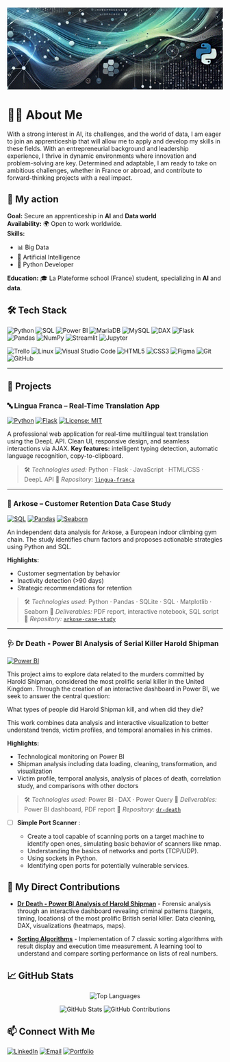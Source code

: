 <p align="center">
  <img src="./banner_github_profile4.gif" alt="Banner Image">
</p>

# 👨‍💻 About Me

With a strong interest in AI, its challenges, and the world of data, I am eager to join an apprenticeship that will allow me to apply and develop my skills in these fields. With an entrepreneurial background and leadership experience, I thrive in dynamic environments where innovation and problem-solving are key. Determined and adaptable, I am ready to take on ambitious challenges, whether in France or abroad, and contribute to forward-thinking projects with a real impact.

## 🎯 My action

**Goal:** Secure an apprenticeship in **AI** and **Data world**  
**Availability:** 🌍 Open to work worldwide.  
**Skills:**
- 📊 Big Data
- 🧠 Artificial Intelligence
- 🐍 Python Developer

**Education:** 🎓 La Plateforme school (France) student, specializing in **AI** and **data**.

## 🛠️ Tech Stack

![Python](https://img.shields.io/badge/Python-3776AB?logo=python&logoColor=fff&style=flat)
![SQL](https://img.shields.io/badge/SQL-CC2927?logo=sql&logoColor=fff&style=flat)
![Power BI](https://img.shields.io/badge/Power%20BI-F2C811?logo=powerbi&logoColor=000&style=flat)
![MariaDB](https://img.shields.io/badge/MariaDB-003545?logo=mariadb&logoColor=white&style=flat)
![MySQL](https://img.shields.io/badge/MySQL-4479A1?logo=mysql&logoColor=white&style=flat)
![DAX](https://img.shields.io/badge/DAX-F2C811?logo=powerbi&logoColor=black&style=flat)
![Flask](https://img.shields.io/badge/Flask-000000?logo=flask&logoColor=white&style=flat)
![Pandas](https://img.shields.io/badge/Pandas-150458?logo=pandas&logoColor=white&style=flat)
![NumPy](https://img.shields.io/badge/NumPy-013243?logo=numpy&logoColor=white&style=flat)
![Streamlit](https://img.shields.io/badge/Streamlit-FF4B4B?logo=streamlit&logoColor=white&style=flat)
![Jupyter](https://img.shields.io/badge/Jupyter-F37626?logo=jupyter&logoColor=white&style=flat)

![Trello](https://img.shields.io/badge/Trello-0079BF?logo=trello&logoColor=white&style=flat)
![Linux](https://img.shields.io/badge/Linux-FCC624?logo=linux&logoColor=black&style=flat)
![Visual Studio Code](https://img.shields.io/badge/VS%20Code-007ACC?logo=visual-studio-code&logoColor=white&style=flat)
![HTML5](https://img.shields.io/badge/HTML5-E34F26?logo=html5&logoColor=white&style=flat)
![CSS3](https://img.shields.io/badge/CSS3-1572B6?logo=css3&logoColor=white&style=flat)
![Figma](https://img.shields.io/badge/Figma-FF7262?logo=figma&logoColor=white&style=flat)
![Git](https://img.shields.io/badge/Git-F05032?logo=git&logoColor=white&style=flat)
![GitHub](https://img.shields.io/badge/GitHub-181717?logo=github&logoColor=white&style=flat)

---
## 🚀 Projects

### 🔤 Lingua Franca – Real-Time Translation App
[![Python](https://img.shields.io/badge/Python-3.8%2B-blue)](https://www.python.org/)
[![Flask](https://img.shields.io/badge/Flask-2.0%2B-green)](https://flask.palletsprojects.com/)
[![License: MIT](https://img.shields.io/badge/License-MIT-yellow)](LICENSE)

A professional web application for real-time multilingual text translation using the DeepL API. Clean UI, responsive design, and seamless interactions via AJAX.
**Key features:** intelligent typing detection, automatic language recognition, copy-to-clipboard.

> 🛠 *Technologies used:* Python · Flask · JavaScript · HTML/CSS · DeepL API
> 📁 *Repository:* [`lingua-franca`](https://github.com/Paul-Emmanuel-Buffe/lingua-franca)

---

### 🧗 Arkose – Customer Retention Data Case Study
[![SQL](https://img.shields.io/badge/SQL-SQLite-informational)](https://sqlite.org/)
[![Pandas](https://img.shields.io/badge/Pandas-Analysis-success)](https://pandas.pydata.org/)
[![Seaborn](https://img.shields.io/badge/Seaborn-Visualization-blueviolet)](https://seaborn.pydata.org/)

An independent data analysis for Arkose, a European indoor climbing gym chain. The study identifies churn factors and proposes actionable strategies using Python and SQL.

**Highlights:**
- Customer segmentation by behavior
- Inactivity detection (>90 days)
- Strategic recommendations for retention

> 🛠 *Technologies used:* Python · Pandas · SQLite · SQL · Matplotlib · Seaborn
> 📄 *Deliverables:* PDF report, interactive notebook, SQL script
> 📁 *Repository:* [`arkose-case-study`](#)

---

### 🩺 Dr Death - Power BI Analysis of Serial Killer Harold Shipman
[![Power BI](https://img.shields.io/badge/Power_BI-Analysis-yellow)](https://powerbi.microsoft.com/)

This project aims to explore data related to the murders committed by Harold Shipman, considered the most prolific serial killer in the United Kingdom. Through the creation of an interactive dashboard in Power BI, we seek to answer the central question:

What types of people did Harold Shipman kill, and when did they die?

This work combines data analysis and interactive visualization to better understand trends, victim profiles, and temporal anomalies in his crimes.

**Highlights:**
- Technological monitoring on Power BI
- Shipman analysis including data loading, cleaning, transformation, and visualization
- Victim profile, temporal analysis, analysis of places of death, correlation study, and comparisons with other doctors

> 🛠 *Technologies used:* Power BI · DAX · Power Query
> 📄 *Deliverables:* Power BI dashboard, PDF report
> 📁 *Repository:* [`dr-death`](https://github.com/Paul-Emmanuel-Buffe/dr-death)

- [ ] **Simple Port Scanner** : 
      
    - Create a tool capable of scanning ports on a target machine to identify open ones, 
      simulating basic behavior of scanners like nmap.
    - Understanding the basics of networks and ports (TCP/UDP).
    - Using sockets in Python.
    - Identifying open ports for potentially vulnerable services.

## 🚀 My Direct Contributions

- **[Dr Death - Power BI Analysis of Harold Shipman](https://github.com/khady-ndiaye/Dr_death)** - Forensic analysis through an interactive dashboard revealing criminal patterns (targets, timing, locations) of the most prolific British serial killer. Data cleaning, DAX, visualizations (heatmaps, maps). 

- **[Sorting Algorithms](https://github.com/ouda-sadek/sorting-algorithms)** - Implementation of 7 classic sorting algorithms with result display and execution time measurement. A learning tool to understand and compare sorting performance on lists of real numbers.


## 📈 GitHub Stats
<p align="center">
  <img src="https://github-readme-stats.vercel.app/api/top-langs/?username=Paul-Emmanuel-Buffe&layout=compact&theme=tokyonight" alt="Top Languages" style="display: inline;" />
</p>
<p align="center">
  <img src="https://github-readme-stats.vercel.app/api?username=Paul-Emmanuel-Buffe&show_icons=true&theme=tokyonight" alt="GitHub Stats" style="display: inline;" />
  <img src="https://github-readme-streak-stats.herokuapp.com/?user=Paul-Emmanuel-Buffe&theme=tokyonight" alt="GitHub Contributions" />
</p>

     
  ## 📫 Connect With Me

[![LinkedIn](https://img.shields.io/badge/LinkedIn-0A66C2?logo=linkedin&logoColor=white&style=for-the-badge)](https://www.linkedin.com/in/paul-emmanuel-buffe-757a2199/)
[![Email](https://img.shields.io/badge/Email-EA4335?logo=gmail&logoColor=white&style=for-the-badge)](mailto:paul-emmanuel.buffe@gmail.com)
[![Portfolio](https://img.shields.io/badge/Portfolio-000000?logo=notion&logoColor=white&style=for-the-badge)](https://paul-emmanuel-buffe.github.io/portfolio/)
     

